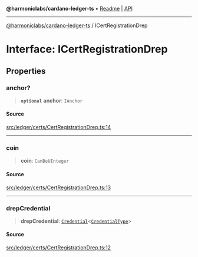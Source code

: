 **@harmoniclabs/cardano-ledger-ts** • [Readme](../Introduction.md) \| [API](../globals.md)

***

[@harmoniclabs/cardano-ledger-ts](../Introduction.md) / ICertRegistrationDrep

# Interface: ICertRegistrationDrep

## Properties

### anchor?

> **`optional`** **anchor**: `IAnchor`

#### Source

[src/ledger/certs/CertRegistrationDrep.ts:14](https://github.com/HarmonicLabs/cardano-ledger-ts/blob/d1659b0/src/ledger/certs/CertRegistrationDrep.ts#L14)

***

### coin

> **coin**: `CanBeUInteger`

#### Source

[src/ledger/certs/CertRegistrationDrep.ts:13](https://github.com/HarmonicLabs/cardano-ledger-ts/blob/d1659b0/src/ledger/certs/CertRegistrationDrep.ts#L13)

***

### drepCredential

> **drepCredential**: [`Credential`](../classes/Credential.md)\<[`CredentialType`](../enumerations/CredentialType.md)\>

#### Source

[src/ledger/certs/CertRegistrationDrep.ts:12](https://github.com/HarmonicLabs/cardano-ledger-ts/blob/d1659b0/src/ledger/certs/CertRegistrationDrep.ts#L12)
